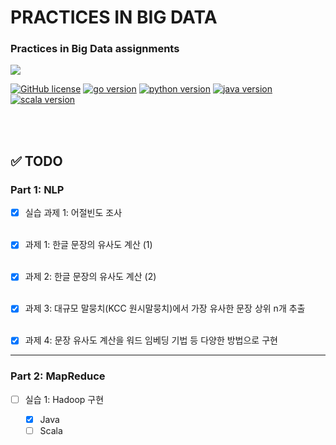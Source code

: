 # PRACTICES IN BIG DATA

### Practices in Big Data assignments

<img src="https://www.analyticsinsight.net/wp-content/uploads/2019/11/Next-for-Big-Data.jpg">

<br />

[![GitHub license](https://img.shields.io/badge/license-GPL-blue)](https://github.com/joshua-dev/bigdata/blob/master/LICENSE)
[![go version](https://img.shields.io/badge/go-1.14-00add8)](https://go.dev/)
[![python version](https://img.shields.io/badge/python-3.7.7-4B8BBE)](https://www.python.org/)
[![java version](https://img.shields.io/badge/java-11.0.7-007396)](https://openjdk.java.net/)
[![scala version](https://img.shields.io/badge/scala-2.13.2-DC322F)](https://www.scala-lang.org/)

<br />​

## :white_check_mark: TODO

### Part 1: NLP

- [x] 실습 과제 1: 어절빈도 조사
  <br/><br/>
  
- [x] 과제 1: 한글 문장의 유사도 계산 (1)
  <br/><br/>
  
- [x] 과제 2: 한글 문장의 유사도 계산 (2)
  <br/><br/>
  
- [x] 과제 3: 대규모 말뭉치(KCC 원시말뭉치)에서 가장 유사한 문장 상위 n개 추출
  <br/><br/>
  
- [x] 과제 4: 문장 유사도 계산을 워드 임베딩 기법 등 다양한 방법으로 구현

<hr />

### Part 2: MapReduce

- [ ] 실습 1: Hadoop 구현

  - [x] Java
  - [ ] Scala

